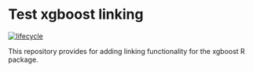 # Test xgboost linking

[![lifecycle](https://img.shields.io/badge/Lifecycle-experimental-orange.svg)](https://www.tidyverse.org/lifecycle/#orange)

This repository provides for adding linking functionality for the xgboost R package.

